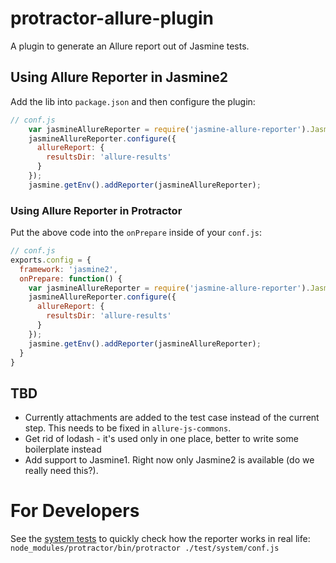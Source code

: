 # protractor-allure-plugin
A plugin to generate an Allure report out of Jasmine tests.

## Using Allure Reporter in Jasmine2

Add the lib into `package.json` and then configure the plugin:

```js
// conf.js
    var jasmineAllureReporter = require('jasmine-allure-reporter').Jasmine2AllureReporter.singleton;
    jasmineAllureReporter.configure({
      allureReport: {
        resultsDir: 'allure-results'
      }
    });
    jasmine.getEnv().addReporter(jasmineAllureReporter);
```

### Using Allure Reporter in Protractor

Put the above code into the `onPrepare` inside of your `conf.js`:
```js
// conf.js
exports.config = {
  framework: 'jasmine2',
  onPrepare: function() {
    var jasmineAllureReporter = require('jasmine-allure-reporter').Jasmine2AllureReporter.singleton;
    jasmineAllureReporter.configure({
      allureReport: {
        resultsDir: 'allure-results'
      }
    });
    jasmine.getEnv().addReporter(jasmineAllureReporter);
  }
}
```

## TBD
- Currently attachments are added to the test case instead of the current step. This needs to be fixed in 
 `allure-js-commons`.
- Get rid of lodash - it's used only in one place, better to write some boilerplate instead
- Add support to Jasmine1. Right now only Jasmine2 is available (do we really need this?).

# For Developers

See the [system tests](test/system) to quickly check how the reporter works in real life:
`node_modules/protractor/bin/protractor ./test/system/conf.js`
